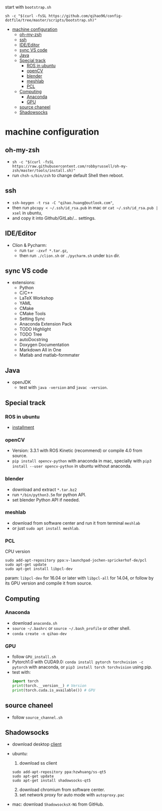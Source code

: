 start with `bootstrap.sh`
```shell
sh -c "$(curl -fsSL https://github.com/qihao96/config-dotfile/tree/master/scripts/bootstrap.sh)"
```
- [machine configuration](#machine-configuration)
  - [oh-my-zsh](#oh-my-zsh)
  - [ssh](#ssh)
  - [IDE/Editor](#ideeditor)
  - [sync VS code](#sync-vs-code)
  - [Java](#java)
  - [Special track](#special-track)
    - [ROS in ubuntu](#ros-in-ubuntu)
    - [openCV](#opencv)
    - [blender](#blender)
    - [meshlab](#meshlab)
    - [PCL](#pcl)
  - [Computing](#computing)
    - [Anaconda](#anaconda)
    - [GPU](#gpu)
  - [source chaneel](#source-chaneel)
  - [Shadowsocks](#shadowsocks)

# machine configuration

## oh-my-zsh
- `sh -c "$(curl -fsSL https://raw.githubusercontent.com/robbyrussell/oh-my-zsh/master/tools/install.sh)"`
- run `chsh-s/bin/zsh` to change default Shell then reboot.
  
## ssh
-  `ssh-keygen -t rsa -C "qihao.huang@outlook.com"`,
-  then run `pbcopy < ~/.ssh/id_rsa.pub` in mac or `cat ~/.ssh/id_rsa.pub | xsel` in ubuntu,
- and copy it into Github/GitLab/... settings.

## IDE/Editor 
- Clion & Pycharm: 
    * run `tar -zxvf *.tar.gz`,
    * then run `./clion.sh`  or `./pycharm.sh` under `bin` dir.

## sync VS code
- extensions:
    * Python
    * C/C++
    * LaTeX Workshop
    * YAML
    * CMake
    * CMake Tools
    * Setting Sync
    * Anaconda Extension Pack
    * TODO Highlight
    * TODO Tree
    * autoDocstring
    * Doxygen Documentation
    * Markdown All in One
    * Matlab and matlab-formmater

## Java
- openJDK
    * test with `java -version` and `javac -version`.

## Special track
### ROS in ubuntu
- [installment](http://wiki.ros.org/kinetic/Installation/Ubuntu)

### openCV
- Version: 3.3.1 with ROS Kinetic (recommend) or compile 4.0 from source.
- `pip install opencv-python` with anaconda in mac, specially with `pip3 install --user opencv-python` in ubuntu without anaconda.

### blender
- download and extract ```*.tar.bz2```
- run `*/bin/python3.5m` for python API.
- set blender Python API if needed.

### meshlab
- download from software center and run it from terminal `meshlab`
- or just `sudo apt install meshlab`.

### PCL
CPU version
```shell
sudo add-apt-repository ppa:v-launchpad-jochen-sprickerhof-de/pcl
sudo apt-get update
sudo apt-get install libpcl-dev
```

param: `libpcl-dev` for 16.04 or later with `libpcl-all` for 14.04, or follow by its GPU version and compile it from source.

## Computing
### Anaconda
-  download `anaconda.sh`
-  `source ~/.bashrc` or `source ~/.bash_profile` or other shell.
-  `conda create -n qihao-dev`

### GPU
- follow `GPU_install.sh`
- Pytorch1.0 with CUDA9.0: `conda install pytorch torchvision -c pytorch` with anaconda, or `pip3 install torch torchvision` using pip.
- test with:
    ```python
    import torch
    print(torch.__version__) # Version
    print(torch.cuda.is_available()) # GPU
    ```

## source chaneel
- follow `source_channel.sh`

## Shadowsocks
- download desktop [client](https://shadowsocks.org/en/download/clients.html)
- ubuntu:
  1. download ss client
    ```shell
    sudo add-apt-repository ppa:hzwhuang/ss-qt5
    sudo apt-get update
    sudo apt-get install shadowsocks-qt5
    ```
  2. download chromium from software center.
  3. set network proxy for auto mode with `autoproxy.pac`
   
- mac: download `ShadowsocksX-NG` from GitHub.